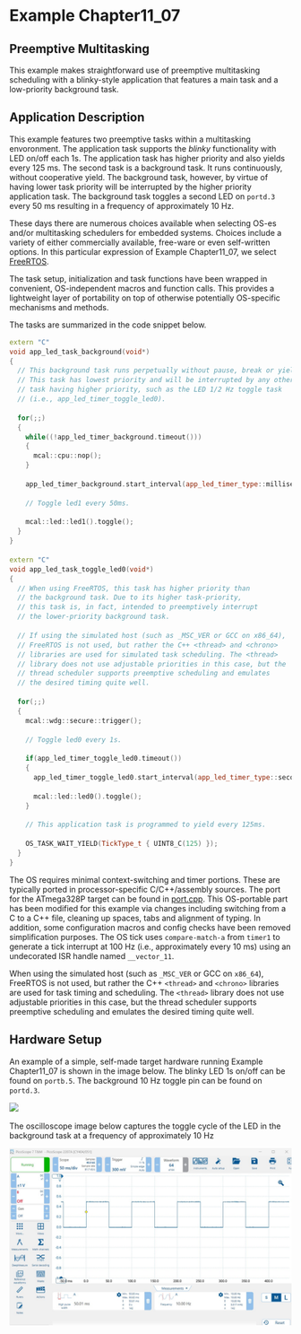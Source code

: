 # Example Chapter11_07
## Preemptive Multitasking

This example makes straightforward use
of preemptive multitasking scheduling with a blinky-style application
that features a main task and a low-priority background task.

## Application Description

This example features two preemptive tasks within a multitasking envoronment.
The application task supports the _blinky_ functionality with LED on/off each 1s.
The application task has higher priority and also yields every $125~\text{ms}$.
The second task is a background task. It runs continuously,
without cooperative yield. The background task, however,
by virtue of having lower task priority will be interrupted
by the higher priority application task. The background task
toggles a second LED on `portd.3` every $50~\text{ms}$
resulting in a frequency of approximately $10~\text{Hz}$.

These days there are numerous choices available when selecting
OS-es and/or multitasking schedulers for embedded systems.
Choices include a variety of either commercially available,
free-ware or even self-written options. In this particular
expression of Example Chapter11_07, we select
[FreeRTOS](https://www.freertos.org).

The task setup, initialization and task functions
have been wrapped in convenient, OS-independent macros
and function calls. This provides a lightweight layer
of portability on top of otherwise potentially OS-specific
mechanisms and methods.

The tasks are summarized in the code snippet below.

```cpp
extern "C"
void app_led_task_background(void*)
{
  // This background task runs perpetually without pause, break or yield
  // This task has lowest priority and will be interrupted by any other
  // task having higher priority, such as the LED 1/2 Hz toggle task
  // (i.e., app_led_timer_toggle_led0).

  for(;;)
  {
    while((!app_led_timer_background.timeout()))
    {
      mcal::cpu::nop();
    }

    app_led_timer_background.start_interval(app_led_timer_type::milliseconds(app_led_tick_type { UINT8_C(50) }));

    // Toggle led1 every 50ms.

    mcal::led::led1().toggle();
  }
}

extern "C"
void app_led_task_toggle_led0(void*)
{
  // When using FreeRTOS, this task has higher priority than
  // the background task. Due to its higher task-priority,
  // this task is, in fact, intended to preemptively interrupt
  // the lower-priority background task.

  // If using the simulated host (such as _MSC_VER or GCC on x86_64),
  // FreeRTOS is not used, but rather the C++ <thread> and <chrono>
  // libraries are used for simulated task scheduling. The <thread>
  // library does not use adjustable priorities in this case, but the
  // thread scheduler supports preemptive scheduling and emulates
  // the desired timing quite well.

  for(;;)
  {
    mcal::wdg::secure::trigger();

    // Toggle led0 every 1s.

    if(app_led_timer_toggle_led0.timeout())
    {
      app_led_timer_toggle_led0.start_interval(app_led_timer_type::seconds(app_led_tick_type { UINT8_C(1) }));

      mcal::led::led0().toggle();
    }

    // This application task is programmed to yield every 125ms.

    OS_TASK_WAIT_YIELD(TickType_t { UINT8_C(125) });
  }
}
```

The OS requires minimal context-switching and timer portions.
These are typically ported in processor-specific C/C++/assembly sources.
The port for the ATmega328P target can be found in
[port.cpp](./src/os/FreeRTOS/Source/portable/GCC-ATMega328/port.cpp).
This OS-portable part has been modified for this example
via changes including switching from a C to a C++ file,
cleaning up spaces, tabs and alignment of typing.
In addition, some configuration macros and config checks
have been removed simplification purposes.
The OS tick uses `compare-match-a` from `timer1` to generate
a tick interrupt at $100~\text{Hz}$ (i.e., approximately every $10~\text{ms}$)
using an undecorated ISR handle named `__vector_11`.

When using the simulated host (such as `_MSC_VER` or GCC on `x86_64`),
FreeRTOS is not used, but rather the C++ `<thread>` and `<chrono>` libraries
are used for task timing and scheduling. The `<thread>` library
does not use adjustable priorities in this case, but the thread scheduler
supports preemptive scheduling and emulates the desired timing quite well.

## Hardware Setup

An example of a simple, self-made target hardware running
Example Chapter11_07 is shown in the image below.
The blinky LED 1s on/off can be found on `portb.5`.
The background $10~\text{Hz}$ toggle pin can be found on `portd.3`.

![](./images/board11_07.jpg)

The oscilloscope image below captures the toggle cycle
of the LED in the background task at a frequency
of approximately $10~\text{Hz}$

![](./images/scope11_07.jpg)
